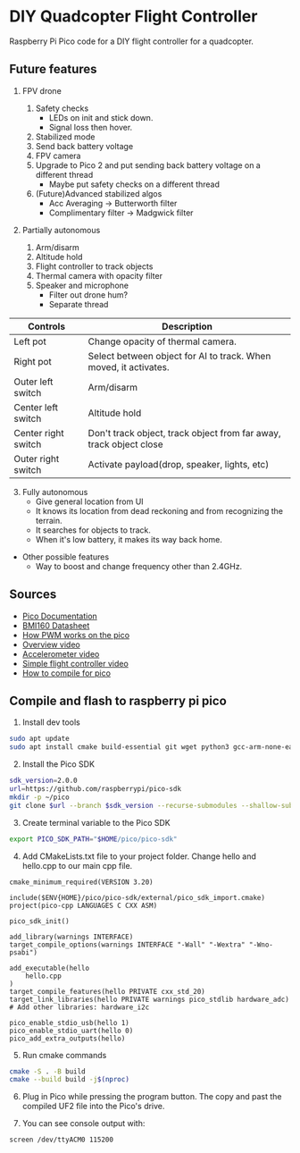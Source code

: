 # DIY Quadcopter Flight Controller
Raspberry Pi Pico code for a DIY flight controller for a quadcopter.

<!-- Image and video of drone -->
<!-- Image of code diagram -->

## Future features
1. FPV drone
	1. Safety checks
		- LEDs on init and stick down.
		- Signal loss then hover.
	1. Stabilized mode
	1. Send back battery voltage
	1. FPV camera
	1. Upgrade to Pico 2 and put sending back battery voltage on a different thread
		- Maybe put safety checks on a different thread
	1. (Future)Advanced stabilized algos
		- Acc Averaging -> Butterworth filter
		- Complimentary filter -> Madgwick filter

2. Partially autonomous
	1. Arm/disarm
	1. Altitude hold
	1. Flight controller to track objects
	1. Thermal camera with opacity filter
	1. Speaker and microphone
		- Filter out drone hum?
		- Separate thread

| Controls            | Description                                                        |
|---------------------|--------------------------------------------------------------------|
| Left pot            | Change opacity of thermal camera.                                  |
| Right pot           | Select between object for AI to track. When moved, it activates.   |
| Outer left switch   | Arm/disarm                                                         |
| Center left switch  | Altitude hold                                                      |
| Center right switch | Don't track object, track object from far away, track object close |
| Outer right switch  | Activate payload(drop, speaker, lights, etc)                       |

3. Fully autonomous
	- Give general location from UI
	- It knows its location from dead reckoning and from recognizing the terrain.
	- It searches for objects to track.
	- When it's low battery, it makes its way back home.

- Other possible features
	- Way to boost and change frequency other than 2.4GHz.

## Sources
- [Pico Documentation](https://www.raspberrypi.com/documentation/pico-sdk/hardware.html)
- [BMI160 Datasheet](https://www.bosch-sensortec.com/products/motion-sensors/imus/bmi160/)
- [How PWM works on the pico](https://forums.raspberrypi.com/viewtopic.php?t=309632)
- [Overview video](https://youtu.be/CHSYgLfhwUo?si=-crvyPy1awxu9ZyM)
- [Accelerometer video](https://youtu.be/7VW_XVbtu9k?si=ISFqyUkHYZV7qJ2G)
- [Simple flight controller video](https://youtu.be/4vpgjjYizVU?si=5Lh_3cyaq6MKLBy_)
- [How to compile for pico](https://github.com/tttapa/pico-cpp/tree/main)

## Compile and flash to raspberry pi pico
1. Install dev tools

```sh
sudo apt update
sudo apt install cmake build-essential git wget python3 gcc-arm-none-eabi libnewlib-arm-none-eabi
```

2. Install the Pico SDK

```sh
sdk_version=2.0.0
url=https://github.com/raspberrypi/pico-sdk
mkdir -p ~/pico
git clone $url --branch $sdk_version --recurse-submodules --shallow-submodules ~/pico/pico-sdk
```

3. Create terminal variable to the Pico SDK

```sh
export PICO_SDK_PATH="$HOME/pico/pico-sdk"
```

4. Add CMakeLists.txt file to your project folder. Change hello and hello.cpp to our main cpp file.

```
cmake_minimum_required(VERSION 3.20)

include($ENV{HOME}/pico/pico-sdk/external/pico_sdk_import.cmake)
project(pico-cpp LANGUAGES C CXX ASM)

pico_sdk_init()

add_library(warnings INTERFACE)
target_compile_options(warnings INTERFACE "-Wall" "-Wextra" "-Wno-psabi")

add_executable(hello
	hello.cpp
)
target_compile_features(hello PRIVATE cxx_std_20)
target_link_libraries(hello PRIVATE warnings pico_stdlib hardware_adc)
# Add other libraries: hardware_i2c

pico_enable_stdio_usb(hello 1)
pico_enable_stdio_uart(hello 0)
pico_add_extra_outputs(hello)
```

5. Run cmake commands

```sh
cmake -S . -B build
cmake --build build -j$(nproc)
```

6. Plug in Pico while pressing the program button. The copy and past the compiled UF2 file into the Pico's drive.

7. You can see console output with:

```sh
screen /dev/ttyACM0 115200
```